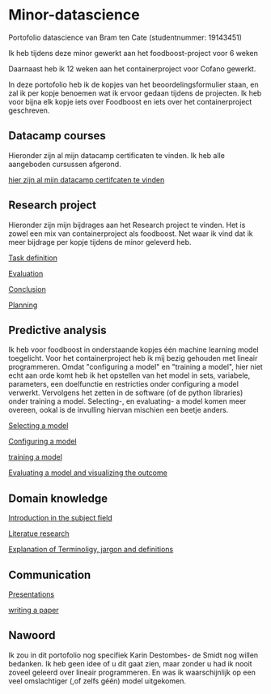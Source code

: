 # Minor-datascience
Portofolio datascience van Bram ten Cate (studentnummer: 19143451)

Ik heb tijdens deze minor gewerkt aan het foodboost-project voor 6 weken

Daarnaast heb ik 12 weken aan het containerproject voor Cofano gewerkt.

In deze portofolio heb ik de kopjes van het beoordelingsformulier staan, en zal ik per kopje benoemen wat ik ervoor gedaan tijdens de projecten. Ik heb voor bijna elk kopje iets over Foodboost en iets over het containerproject geschreven. 


## Datacamp courses

Hieronder zijn al mijn datacamp certificaten te vinden. Ik heb alle aangeboden cursussen afgerond.

[hier zijn al mijn datacamp certifcaten te vinden](https://github.com/Bram-tenCate/Minor-datascience/blob/main/datacamp.md)

## Research project 

Hieronder zijn mijn bijdrages aan het Research project te vinden. Het is zowel een mix van containerproject als foodboost. Net waar ik vind dat ik meer bijdrage per kopje tijdens de minor geleverd heb.

[Task definition](https://github.com/Bram-tenCate/Minor-datascience/blob/main/task-definition.md)

[Evaluation](https://github.com/Bram-tenCate/Minor-datascience/blob/main/Evaluation.md)

[Conclusion](https://github.com/Bram-tenCate/Minor-datascience/blob/main/Conclusion.md)

[Planning](https://github.com/Bram-tenCate/Minor-datascience/blob/main/planning.md)

## Predictive analysis

Ik heb voor foodboost in onderstaande kopjes één machine learning model toegelicht. 
Voor het containerproject heb ik mij bezig gehouden met lineair programmeren. Omdat "configuring a model" en "training a model", hier niet echt aan orde komt heb ik het opstellen van het model in sets, variabele, parameters, een doelfunctie en restricties onder configuring a model verwerkt. Vervolgens het zetten in de software (of de python libraries) onder training a model. Selecting-, en evaluating- a model komen meer overeen, ookal is de invulling hiervan mischien een beetje anders. 

[Selecting a model](https://github.com/Bram-tenCate/Minor-datascience/blob/main/selecting%20a%20model.md)

[Configuring a model](https://github.com/Bram-tenCate/Minor-datascience/blob/main/configuring%20a%20model.md)

[training a model](https://github.com/Bram-tenCate/Minor-datascience/blob/main/Training%20a%20model.md)

[Evaluating a model and visualizing the outcome](https://github.com/Bram-tenCate/Minor-datascience/blob/main/Evaluating%20a%20model.md)

## Domain knowledge


[Introduction in the subject field](https://github.com/Bram-tenCate/Minor-datascience/blob/main/introduction%20in%20the%20subject%20field.md)

[Literatue research](https://github.com/Bram-tenCate/Minor-datascience/blob/main/literature%20research.md)

[Explanation of Terminoligy, jargon and definitions](https://github.com/Bram-tenCate/Minor-datascience/blob/main/Explenation%20of%20jargon.md)


## Communication

[Presentations](https://github.com/Bram-tenCate/Minor-datascience/blob/main/presentations.md)

[writing a paper](https://github.com/Bram-tenCate/Minor-datascience/blob/main/Writing%20a%20paper.md)

## Nawoord

Ik zou in dit portofolio nog specifiek Karin Destombes- de Smidt nog willen bedanken. Ik heb geen idee of u dit gaat zien, maar zonder u had ik nooit zoveel geleerd over lineair programmeren. En was ik waarschijnlijk op een veel omslachtiger (,of zelfs géén) model uitgekomen. 
